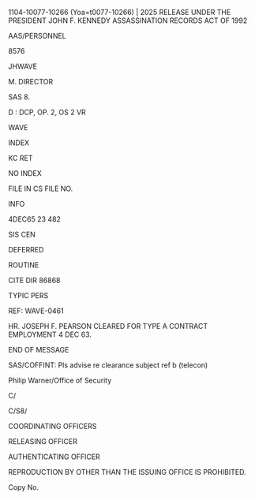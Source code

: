 1104-10077-10266 (Yoa=t0077-10266) | 2025 RELEASE UNDER THE PRESIDENT JOHN F. KENNEDY ASSASSINATION RECORDS ACT OF 1992

AAS/PERSONNEL

8576

JHWAVE

M. DIRECTOR

SAS 8.

D : DCP, OP. 2, OS 2 VR

WAVE

INDEX

KC RET

NO INDEX

FILE IN CS FILE NO.

INFO

4DEC65 23 482

SIS CEN

DEFERRED

ROUTINE

CITE DIR
86868

TYPIC PERS

REF: WAVE-0461

HR. JOSEPH F. PEARSON CLEARED FOR TYPE A CONTRACT EMPLOYMENT 4 DEC 63.

END OF MESSAGE

SAS/COFFINT: Pls advise re clearance subject ref b (telecon)

Philip Warner/Office of Security

C/

C/S8/

COORDINATING OFFICERS

RELEASING OFFICER

AUTHENTICATING OFFICER

REPRODUCTION BY OTHER THAN THE ISSUING OFFICE IS PROHIBITED.

Copy No.
